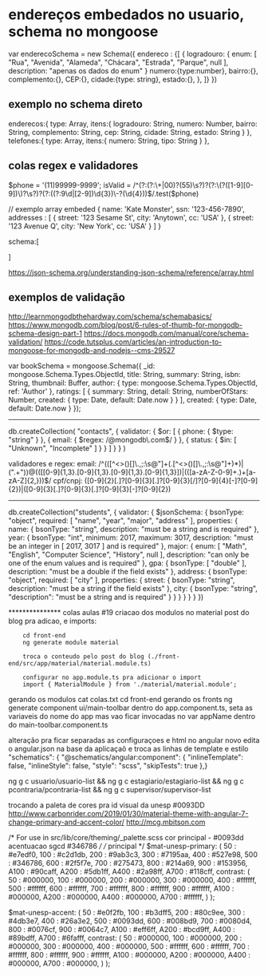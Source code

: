 # endereços embedados no usuario, schema no mongoose
var enderecoSchema = new Schema({
endereco : {[
    { logradouro: { 
        enum: [ "Rua", "Avenida", "Alameda", "Chácara", "Estrada", "Parque", null ],
        description: "apenas os dados do enum"
    }
    numero:{type:number},
    bairro:{},
    complemento:{},
    CEP:{},
    cidade:{type: string},
    estado:{},
    },
 ]}
})

 ## exemplo no schema direto
 enderecos:{ 
    type: Array,
    itens:{
          logradouro: String,
          numero: Number,
          bairro: String,
          complemento: String,
          cep: String,
          cidade: String,
          estado: String
          }
 },
 telefones:{ 
    type: Array,
    itens:{
          numero: String,
          tipo: String
          }
 },



## colas regex e validadores
$phone = '(11)99999-9999'; isValid = /^(?:(?:\+|00)?(55)\s?)?(?:\(?([1-9][0-9])\)?\s?)?(?:((?:9\d|[2-9])\d{3})\-?(\d{4}))$/.test($phone)

// exemplo array embeded
{
    name: 'Kate Monster',
    ssn: '123-456-7890',
    addresses : [
       { street: '123 Sesame St', city: 'Anytown', cc: 'USA' },
       { street: '123 Avenue Q', city: 'New York', cc: 'USA' }
    ]
  }

  schema:[

  ]

  https://json-schema.org/understanding-json-schema/reference/array.html

  ## exemplos de validação
  http://learnmongodbthehardway.com/schema/schemabasics/
  https://www.mongodb.com/blog/post/6-rules-of-thumb-for-mongodb-schema-design-part-1
  https://docs.mongodb.com/manual/core/schema-validation/
  https://code.tutsplus.com/articles/an-introduction-to-mongoose-for-mongodb-and-nodejs--cms-29527

  var bookSchema = mongoose.Schema({
    _id: mongoose.Schema.Types.ObjectId,
    title: String,
    summary: String,
    isbn: String,
    thumbnail: Buffer,
    author: { 
        type: mongoose.Schema.Types.ObjectId, 
        ref: 'Author'
    },
    ratings: [
        {
            summary: String,
            detail: String,
            numberOfStars: Number,
            created: { 
                type: Date,
                default: Date.now
            }
        }
    ],
    created: { 
        type: Date,
        default: Date.now
    }
});

****
db.createCollection( "contacts",
   { validator: { $or:
      [
         { phone: { $type: "string" } },
         { email: { $regex: /@mongodb\.com$/ } },
         { status: { $in: [ "Unknown", "Incomplete" ] } }
      ]
   }
} )

validadores e regex:
email: /^(([^<>()\[\]\\.,;:\s@"]+(\.[^<>()\[\]\\.,;:\s@"]+)*)|(".+"))@((\[[0-9]{1,3}\.[0-9]{1,3}\.[0-9]{1,3}\.[0-9]{1,3}])|(([a-zA-Z\-0-9]+\.)+[a-zA-Z]{2,}))$/
cpf/cnpj: ([0-9]{2}[\.]?[0-9]{3}[\.]?[0-9]{3}[\/]?[0-9]{4}[-]?[0-9]{2})|([0-9]{3}[\.]?[0-9]{3}[\.]?[0-9]{3}[-]?[0-9]{2})

*****
  db.createCollection("students", {
    validator: {
       $jsonSchema: {
          bsonType: "object",
          required: [ "name", "year", "major", "address" ],
          properties: {
             name: {
                bsonType: "string",
                description: "must be a string and is required"
             },
             year: {
                bsonType: "int",
                minimum: 2017,
                maximum: 3017,
                description: "must be an integer in [ 2017, 3017 ] and is required"
             },
             major: {
                enum: [ "Math", "English", "Computer Science", "History", null ],
                description: "can only be one of the enum values and is required"
             },
             gpa: {
                bsonType: [ "double" ],
                description: "must be a double if the field exists"
             },
             address: {
                bsonType: "object",
                required: [ "city" ],
                properties: {
                   street: {
                      bsonType: "string",
                      description: "must be a string if the field exists"
                   },
                   city: {
                      bsonType: "string",
                      "description": "must be a string and is required"
                   }
                }
             }
          }
       }
    }
 })







 *************** colas aulas
 #19
    criacao dos modulos no material
    post do blog pra adicao, e imports:
    
        cd front-end
        ng generate module material

        troca o conteudo pelo post do blog (./front-end/src/app/material/material.module.ts)

        configurar no app.module.ts pra adicionar o import
        import { MaterialModule } from './material/material.module';



gerando os modulos
cat colas.txt
cd front-end
    gerando os fronts
ng generate component ui/main-toolbar
    dentro do app.component.ts, seta as variaveis do nome do app
    mas vao ficar invocadas no var appName dentro do main-toolbar.component.ts

alteração pra ficar separadas as configuraçoes e html no angular novo
    edita o angular.json na base da aplicaçaõ e troca as linhas de template e estilo
    "schematics": {
        "@schematics/angular:component": {
          "inlineTemplate": false,
          "inlineStyle": false,
          "style": "scss",
          "skipTests": true
        },} 

  


ng g c usuario/usuario-list && ng g c estagiario/estagiario-list && ng g c pcontraria/pcontraria-list && ng g c supervisor/supervisor-list
   


trocando a paleta de cores pra id visual da unesp #0093DD
http://www.carbonrider.com/2019/01/30/material-theme-with-angular-7-change-primary-and-accent-color/
http://mcg.mbitson.com

/* For use in src/lib/core/theming/_palette.scss 
cor principal - #0093dd
acentuacao sgcd #346786 */
/* principal */
$mat-unesp-primary: (
    50 : #e7edf0,
    100 : #c2d1db,
    200 : #9ab3c3,
    300 : #7195aa,
    400 : #527e98,
    500 : #346786,
    600 : #2f5f7e,
    700 : #275473,
    800 : #214a69,
    900 : #153956,
    A100 : #90caff,
    A200 : #5db1ff,
    A400 : #2a98ff,
    A700 : #118cff,
    contrast: (
        50 : #000000,
        100 : #000000,
        200 : #000000,
        300 : #000000,
        400 : #ffffff,
        500 : #ffffff,
        600 : #ffffff,
        700 : #ffffff,
        800 : #ffffff,
        900 : #ffffff,
        A100 : #000000,
        A200 : #000000,
        A400 : #000000,
        A700 : #ffffff,
    )
);


$mat-unesp-accent: (
    50 : #e0f2fb,
    100 : #b3dff5,
    200 : #80c9ee,
    300 : #4db3e7,
    400 : #26a3e2,
    500 : #0093dd,
    600 : #008bd9,
    700 : #0080d4,
    800 : #0076cf,
    900 : #0064c7,
    A100 : #eff6ff,
    A200 : #bcd9ff,
    A400 : #89bdff,
    A700 : #6fafff,
    contrast: (
        50 : #000000,
        100 : #000000,
        200 : #000000,
        300 : #000000,
        400 : #000000,
        500 : #ffffff,
        600 : #ffffff,
        700 : #ffffff,
        800 : #ffffff,
        900 : #ffffff,
        A100 : #000000,
        A200 : #000000,
        A400 : #000000,
        A700 : #000000,
    )
);







